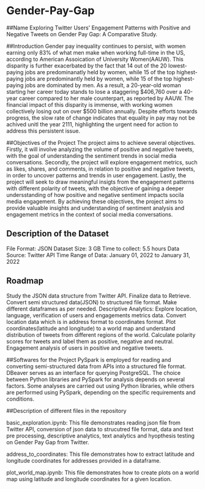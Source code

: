 # Gender-Pay-Gap

##Name
Exploring Twitter Users' Engagement Patterns with Positive and Negative Tweets on Gender Pay Gap: A Comparative Study.

##Introduction
Gender pay inequality continues to persist, with women earning only 83% of what men make when working full-time in the US, according to American Assoication of University Women(AAUW). This disparity is further exacerbated by the fact that 14 out of the 20 lowest-paying jobs are predominanatly held by women, while 15 of the top highest-paying jobs are predominantly held by women, while 15 of the top highest-paying jobs are dominated by men. As a result, a 20-year-old woman starting her career today stands to lose a staggering  $406,760 over a 40-year career compared to her male counterpart, as reported by AAUW. The financial impact of this disparity is immense, with working women collectively losing out on over $500 billion annually. Despite efforts towards progress, the slow rate of change indicates that equality in pay may not be achived unitl the year 2111, highlighting the urgent need for action to address this persistent issue.

##Objectives of the Project
The project aims to achieve several objectives. Firstly, it will involve analyzing the volume of positive and negative tweets, with the goal of understanding the sentiment trends in social media conversations. Secondly, the project will explore engagement metrics, such as likes, shares, and comments, in relation to positive and negative tweets, in order to uncover patterns and trends in user engagement. Lastly, the project will seek to draw meaningful insigts from the engagement patterns with different polarity of tweets, with the objective of gaining a deeper undersstanding of how positive and negative sentiment impacts socila media engagement. By achieving these objectives, the project aims to provide valuable insights and understanding of sentiment analysis and engagement metrics in the context of social media conversations.

## Description of the Dataset

File Format: JSON
Dataset Size: 3 GB
Time to collect: 5.5 hours
Data Source: Twitter API
Time Range of Data: January 01, 2022 to January 31, 2022


## Roadmap

Study the JSON data structure from Twitter API.
Finalize data to Retrieve.
Convert semi structured data(JSON) to structured file format.
Make different dataframes as per needed.
Descriptive Analytics: Explore location, language, verification of users and engagements metrics data.
Convert location data which is in address format to coordinates format.
Plot coordinates(latitude and longitude) to a world map and understand distribution of tweets from different regions of the world.
Calculate polarity scores for tweets and label them as positive, negative and neutral.
Engagement analysis of users in positive and negative tweets.

##Softwares for the Project
PySpark is employed for reading and converting semi-structured data from APIs into a structured file format. DBeaver serves as an interface for querying PostgreSQL. The choice between Python libraries and PySpark for analysis depends on several factors. Some analyses are carried out using Python libraries, while others are performed using PySpark, depending on the specific requirements and conditions.

##Description of different files in the repository

basic_exploration.ipynb: This file demonstrates reading json file from Twitter API, conversion of json data to strucutred file format, data and text pre processing, descriptive analytics, text analytics and hyopthesis testing on Gender Pay Gap from Twitter.

address_to_coordinates: This file demonstrates how to extract latitude and longitude coordinates for addresses provided in a dataframe.

plot_world_map.ipynb: This file demonstrates how to create plots on a world map using latitude and longitude coordinates for a given location.


